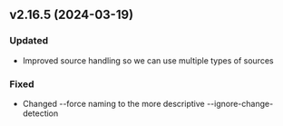 ## v2.16.5 (2024-03-19)
### Updated
* Improved source handling so we can use multiple types of sources
### Fixed
* Changed --force naming to the more descriptive --ignore-change-detection